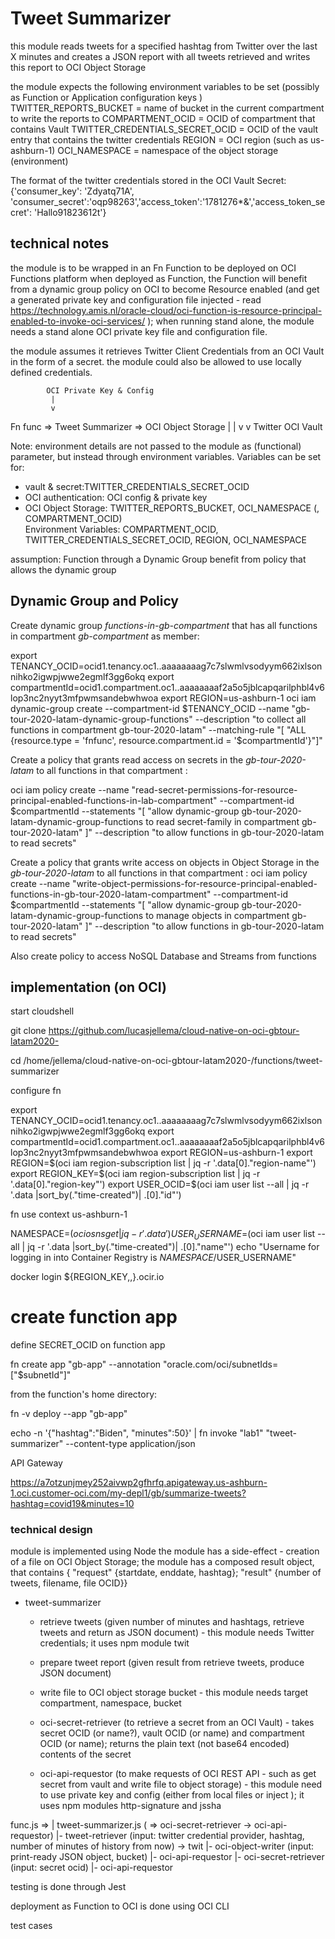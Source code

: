 # Tweet Summarizer

this module reads tweets for a specified hashtag from Twitter over the last X minutes
and creates a JSON report with all tweets retrieved
and writes this report to OCI Object Storage

the module expects the following environment variables to be set (possibly as Function or Application configuration keys )
TWITTER_REPORTS_BUCKET = name of bucket in the current compartment to write the reports to
COMPARTMENT_OCID = OCID of compartment that contains Vault 
TWITTER_CREDENTIALS_SECRET_OCID = OCID of the vault entry that contains the twitter credentials
REGION = OCI region (such as us-ashburn-1)
OCI_NAMESPACE = namespace of the object storage (environment)

The format of the twitter credentials stored in the OCI Vault Secret:
{'consumer_key': 'Zdyatq71A', 'consumer_secret':'oqp98263','access_token':'1781276*&','access_token_secret': 'Hallo91823612t'}


## technical notes
the module is to be wrapped in an Fn Function to be deployed on OCI Functions platform
when deployed as Function, the Function will benefit from a dynamic group policy on OCI to become Resource enabled (and get a generated private key and configuration file injected - read https://technology.amis.nl/oracle-cloud/oci-function-is-resource-principal-enabled-to-invoke-oci-services/ ); when running stand alone, the module needs a stand alone OCI private key file and configuration file.

the module assumes it retrieves Twitter Client Credentials from an OCI Vault in the form of a secret. the module could also be allowed to use locally defined credentials.

            OCI Private Key & Config
             |  
             v
Fn func =>  Tweet Summarizer  =>  OCI Object Storage
             |           |
             v           v
             Twitter     OCI Vault

Note: environment details are not passed to the module as (functional) parameter, but instead through environment variables. Variables can be set for:
- vault & secret:TWITTER_CREDENTIALS_SECRET_OCID
- OCI authentication: OCI config & private key
- OCI Object Storage: TWITTER_REPORTS_BUCKET, OCI_NAMESPACE (, COMPARTMENT_OCID)      
 Environment Variables: COMPARTMENT_OCID, TWITTER_CREDENTIALS_SECRET_OCID, REGION, OCI_NAMESPACE  

assumption:
Function through a Dynamic Group benefit from policy that allows the dynamic group 

## Dynamic Group and Policy 
Create dynamic group *functions-in-gb-compartment* that has all functions in compartment *gb-compartment* as member:

export TENANCY_OCID=ocid1.tenancy.oc1..aaaaaaaag7c7slwmlvsodyym662ixlsonnihko2igwpjwwe2egmlf3gg6okq
export compartmentId=ocid1.compartment.oc1..aaaaaaaaf2a5o5jblcapqarilphbl4v6lop3nc2nyyt3mfpwmsandebwhwoa
export REGION=us-ashburn-1
oci iam dynamic-group create --compartment-id $TENANCY_OCID --name "gb-tour-2020-latam-dynamic-group-functions" --description "to collect all functions in compartment gb-tour-2020-latam"  --matching-rule "[ \"ALL {resource.type = 'fnfunc', resource.compartment.id = '$compartmentId'}\"]" 

Create a policy that grants read access on secrets in the *gb-tour-2020-latam* to all functions in that compartment :

oci iam policy create  --name "read-secret-permissions-for-resource-principal-enabled-functions-in-lab-compartment" --compartment-id $compartmentId  --statements "[ \"allow dynamic-group gb-tour-2020-latam-dynamic-group-functions to read secret-family in compartment gb-tour-2020-latam\" ]" --description "to allow functions in gb-tour-2020-latam to read secrets"


Create a policy that grants write access on objects in Object Storage in the *gb-tour-2020-latam* to all functions in that compartment :
oci iam policy create  --name "write-object-permissions-for-resource-principal-enabled-functions-in-gb-tour-2020-latam-compartment" --compartment-id $compartmentId  --statements "[ \"allow dynamic-group gb-tour-2020-latam-dynamic-group-functions to manage objects in compartment gb-tour-2020-latam\" ]" --description "to allow functions in gb-tour-2020-latam to read secrets"


Also create policy to access NoSQL Database and Streams from functions

## implementation (on OCI)

start cloudshell

git clone https://github.com/lucasjellema/cloud-native-on-oci-gbtour-latam2020-

cd /home/jellema/cloud-native-on-oci-gbtour-latam2020-/functions/tweet-summarizer

configure fn

export TENANCY_OCID=ocid1.tenancy.oc1..aaaaaaaag7c7slwmlvsodyym662ixlsonnihko2igwpjwwe2egmlf3gg6okq
export compartmentId=ocid1.compartment.oc1..aaaaaaaaf2a5o5jblcapqarilphbl4v6lop3nc2nyyt3mfpwmsandebwhwoa
export REGION=us-ashburn-1
export REGION=$(oci iam region-subscription list | jq -r '.data[0]."region-name"')
export REGION_KEY=$(oci iam region-subscription list | jq -r '.data[0]."region-key"')
export USER_OCID=$(oci iam user list --all | jq -r  '.data |sort_by(."time-created")| .[0]."id"')



fn use context us-ashburn-1


NAMESPACE=$(oci os ns get| jq -r  '.data')
USER_USERNAME=$(oci iam user list --all | jq -r  '.data |sort_by(."time-created")| .[0]."name"')
echo "Username for logging in into Container Registry is $NAMESPACE/$USER_USERNAME"

docker login ${REGION_KEY,,}.ocir.io


# create function  app
define SECRET_OCID on function app

fn create app "gb-app" --annotation "oracle.com/oci/subnetIds=[\"$subnetId\"]"

from the function's home directory:

fn -v deploy --app "gb-app"

echo -n '{"hashtag":"Biden", "minutes":50}' | fn invoke "lab1" "tweet-summarizer" --content-type application/json


API Gateway

https://a7otzunjmey252aivwp2gfhrfq.apigateway.us-ashburn-1.oci.customer-oci.com/my-depl1/gb/summarize-tweets?hashtag=covid19&minutes=10

### technical design

module is implemented using Node
the module has a side-effect - creation of a file on OCI Object Storage; the module has a composed result object, that contains { "request" {startdate, enddate, hashtag}; "result" {number of tweets, filename, file OCID}}

* tweet-summarizer
  * retrieve tweets (given number of minutes and hashtags, retrieve tweets and return as JSON document) - this module needs Twitter credentials; it uses npm module twit
  * prepare tweet report (given result from retrieve tweets, produce JSON document)
  * write file to OCI object storage bucket - this module needs target compartment, namespace, bucket

  * oci-secret-retriever (to retrieve a secret from an OCI Vault) - takes secret OCID (or name?), vault OCID (or name) and compartment OCID (or name); returns the plain text (not base64 encoded) contents of the secret
  * oci-api-requestor (to make requests of OCI REST API - such as get secret from vault and write file to object storage) - this module need to use private key and config (either from local files or inject ); it uses npm modules http-signature and jssha

func.js => 
|
tweet-summarizer.js ( => oci-secret-retriever -> oci-api-requestor)
|- tweet-retriever (input: twitter credential provider, hashtag, number of minutes of history from now)  -> twit
|- oci-object-writer (input: print-ready JSON object, bucket)
   |- oci-api-requestor
|- oci-secret-retriever (input: secret ocid)
   |- oci-api-requestor   

testing is done through Jest

deployment as Function to OCI is done using OCI CLI

test cases